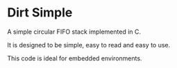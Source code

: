# Dirt Simple

A simple circular FIFO stack implemented in C.

It is designed to be simple, easy to read and easy to use.

This code is ideal for embedded environments.